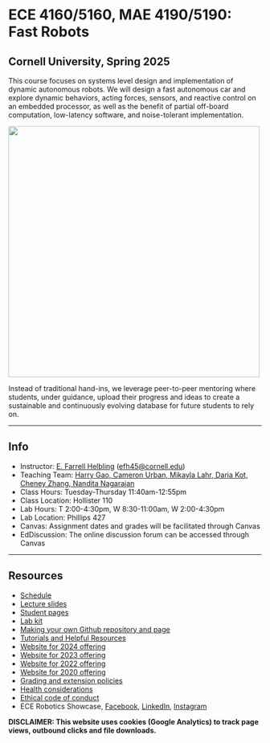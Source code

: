 # ECE 4160/5160, MAE 4190/5190: Fast Robots

## Cornell University, Spring 2025

This course focuses on systems level design and implementation of dynamic autonomous robots. We will design a fast autonomous car and explore dynamic behaviors, acting forces, sensors, and reactive control on an embedded processor, as well as the benefit of partial off-board computation, low-latency software, and noise-tolerant implementation.
  
  <img src="Figs/Main_page.png" width="500">
  
Instead of traditional hand-ins, we leverage peer-to-peer mentoring where students, under guidance, upload their progress and ideas to create a sustainable and continuously evolving database for future students to rely on.

---

## Info
* Instructor: [E. Farrell Helbling](./TeachingTeam/readme.md) (efh45@cornell.edu)
* Teaching Team: [Harry Gao, Cameron Urban, Mikayla Lahr, Daria Kot, Cheney Zhang, Nandita Nagarajan](./TeachingTeam/readme.md)
* Class Hours: Tuesday-Thursday 11:40am-12:55pm
* Class Location: Hollister 110
* Lab Hours: T 2:00-4:30pm, W 8:30-11:00am, W 2:00-4:30pm
* Lab Location: Phillips 427
* Canvas: Assignment dates and grades will be facilitated through Canvas
* EdDiscussion: The online discussion forum can be accessed through Canvas

---

## Resources

* [Schedule](./Schedule.md)
* [Lecture slides](./lectures/readme.md)
* [Student pages](./StudentPages.md)
* [Lab kit](./BOM.md)
* [Making your own Github repository and page](./tutorials/webpage_help.md)
* [Tutorials and Helpful Resources](./tutorials/Readme.md)
* [Website for 2024 offering](https://fastrobotscornell.github.io/FastRobots2024/)
* [Website for 2023 offering](https://cei-lab.github.io/FastRobots-2023/)
* [Website for 2022 offering](https://cei-lab.github.io/ECE4960-2022/)
* [Website for 2020 offering](https://cei-lab.github.io/ECE4960-2020/)
* [Grading and extension policies](./Grading.md)
* [Health considerations](./Health.md)
* [Ethical code of conduct](./CoC.md)
* ECE Robotics Showcase, [Facebook](https://www.facebook.com/reel/768306938233613), [LinkedIn](
https://www.linkedin.com/posts/cornell-engineering_roboticseducation-engineeringstudents-activity-7062877386136002561-IDx1?utm_source=share&utm_medium=member_desktop), [Instagram](https://www.instagram.com/p/CsJ6RvRgRm0/)

**DISCLAIMER: This website uses cookies (Google Analytics) to track page views, outbound clicks and file downloads.**
